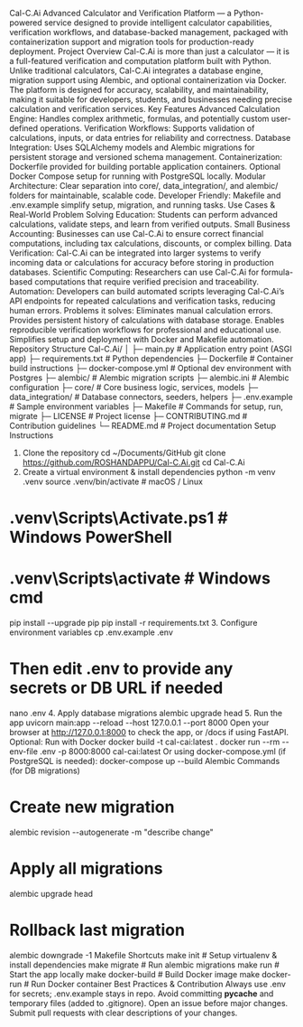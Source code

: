 Cal-C.Ai
Advanced Calculator and Verification Platform — a Python-powered service designed to provide intelligent calculator capabilities, verification workflows, and database-backed management, packaged with containerization support and migration tools for production-ready deployment.
Project Overview
Cal-C.Ai is more than just a calculator — it is a full-featured verification and computation platform built with Python. Unlike traditional calculators, Cal-C.Ai integrates a database engine, migration support using Alembic, and optional containerization via Docker. The platform is designed for accuracy, scalability, and maintainability, making it suitable for developers, students, and businesses needing precise calculation and verification services.
Key Features
Advanced Calculation Engine: Handles complex arithmetic, formulas, and potentially custom user-defined operations.
Verification Workflows: Supports validation of calculations, inputs, or data entries for reliability and correctness.
Database Integration: Uses SQLAlchemy models and Alembic migrations for persistent storage and versioned schema management.
Containerization: Dockerfile provided for building portable application containers. Optional Docker Compose setup for running with PostgreSQL locally.
Modular Architecture: Clear separation into core/, data_integration/, and alembic/ folders for maintainable, scalable code.
Developer Friendly: Makefile and .env.example simplify setup, migration, and running tasks.
Use Cases & Real-World Problem Solving
Education: Students can perform advanced calculations, validate steps, and learn from verified outputs.
Small Business Accounting: Businesses can use Cal-C.Ai to ensure correct financial computations, including tax calculations, discounts, or complex billing.
Data Verification: Cal-C.Ai can be integrated into larger systems to verify incoming data or calculations for accuracy before storing in production databases.
Scientific Computing: Researchers can use Cal-C.Ai for formula-based computations that require verified precision and traceability.
Automation: Developers can build automated scripts leveraging Cal-C.Ai’s API endpoints for repeated calculations and verification tasks, reducing human errors.
Problems it solves:
Eliminates manual calculation errors.
Provides persistent history of calculations with database storage.
Enables reproducible verification workflows for professional and educational use.
Simplifies setup and deployment with Docker and Makefile automation.
Repository Structure
Cal-C.Ai/
│
├─ main.py                 # Application entry point (ASGI app)
├─ requirements.txt        # Python dependencies
├─ Dockerfile              # Container build instructions
├─ docker-compose.yml      # Optional dev environment with Postgres
├─ alembic/                # Alembic migration scripts
├─ alembic.ini             # Alembic configuration
├─ core/                   # Core business logic, services, models
├─ data_integration/       # Database connectors, seeders, helpers
├─ .env.example            # Sample environment variables
├─ Makefile                # Commands for setup, run, migrate
├─ LICENSE                 # Project license
├─ CONTRIBUTING.md         # Contribution guidelines
└─ README.md               # Project documentation
Setup Instructions
1. Clone the repository
cd ~/Documents/GitHub
git clone https://github.com/ROSHANDAPPU/Cal-C.Ai.git
cd Cal-C.Ai
2. Create a virtual environment & install dependencies
python -m venv .venv
source .venv/bin/activate          # macOS / Linux
# .venv\Scripts\Activate.ps1       # Windows PowerShell
# .venv\Scripts\activate           # Windows cmd
pip install --upgrade pip
pip install -r requirements.txt
3. Configure environment variables
cp .env.example .env
# Then edit .env to provide any secrets or DB URL if needed
nano .env
4. Apply database migrations
alembic upgrade head
5. Run the app
uvicorn main:app --reload --host 127.0.0.1 --port 8000
Open your browser at http://127.0.0.1:8000 to check the app, or /docs if using FastAPI.
Optional: Run with Docker
docker build -t cal-cai:latest .
docker run --rm --env-file .env -p 8000:8000 cal-cai:latest
Or using docker-compose.yml (if PostgreSQL is needed):
docker-compose up --build
Alembic Commands (for DB migrations)
# Create new migration
alembic revision --autogenerate -m "describe change"

# Apply all migrations
alembic upgrade head

# Rollback last migration
alembic downgrade -1
Makefile Shortcuts
make init         # Setup virtualenv & install dependencies
make migrate      # Run alembic migrations
make run          # Start the app locally
make docker-build # Build Docker image
make docker-run   # Run Docker container
Best Practices & Contribution
Always use .env for secrets; .env.example stays in repo.
Avoid committing __pycache__ and temporary files (added to .gitignore).
Open an issue before major changes.
Submit pull requests with clear descriptions of your changes.
